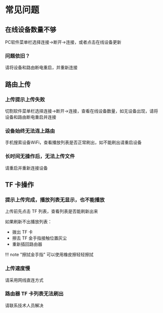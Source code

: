 # 常见问题

## 在线设备数量不够

PC软件菜单栏选择连接->断开->连接，或者点击在线设备更新

### 问题依旧？

请将设备和路由断电重启，并重新连接

## 路由上传  

### 上传提示上传失败 

切割软件菜单栏选择连接->断开->连接，查看在线设备数量，如无设备出现，请将设备和路由断电重启并连接


### 设备始终无法连上路由

手机搜索设备WiFi，查看播放列表是否正常刷出，如不能刷出请重启设备

### 长时间无操作后，无法上传文件 

请重启并重新连接设备

## TF 卡操作

### 提示上传完成，播放列表无显示，也不能播放

上传前先点击 TF 列表，查看列表是否能刷新出来

如果刷新不出播放列表：

- 拨出 TF 卡
- 擦去 TF 金手指接触位置灰尘
- 重新插回路由器

!!! note "擦拭金手指"
    可以使用橡皮擦轻轻擦拭

### 上传速度慢

请采用网线直连方式

### 路由器 TF 卡列表无法刷出

请联系技术人员解决